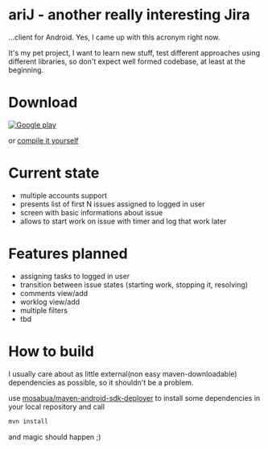 ariJ - **a**nother **r**eally **i**nteresting **J**ira 
====
...client for Android. Yes, I came up with this acronym right now.

It's my pet project, I want to learn new stuff, test different approaches using different libraries, so don't expect
well formed codebase, at least at the beginning.

Download
===
[![Google play](https://developer.android.com/images/brand/en_generic_rgb_wo_45.png)](http://play.google.com/store/apps/details?id=com.tadamski.arij)

or [compile it yourself](https://github.com/tmszdmsk/arij/blob/master/README.md#how-to-build)

Current state
===
* multiple accounts support
* presents list of first N issues assigned to logged in user
* screen with basic informations about issue
* allows to start work on issue with timer and log that work later

Features planned
===
* assigning tasks to logged in user
* transition between issue states (starting work, stopping it, resolving)
* comments view/add
* worklog view/add
* multiple filters
* tbd

How to build
===
I usually care about as little external(non easy maven-downloadable) dependencies as possible, so it shouldn't be a problem.

use [mosabua/maven-android-sdk-deployer](https://github.com/mosabua/maven-android-sdk-deployer) to install some dependencies in your local repository and call

```bash
mvn install
``` 
and magic should happen ;)
